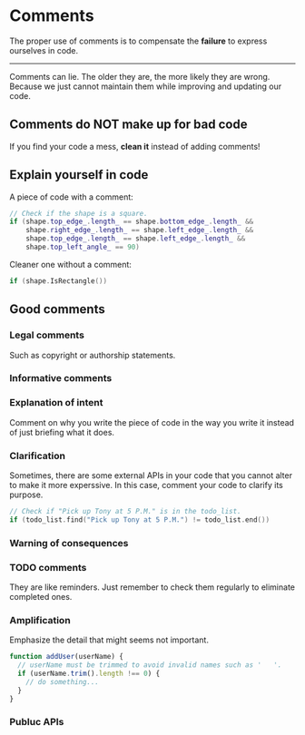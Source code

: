 # Comments

The proper use of comments is to compensate the **failure** to express ourselves in code.

---

Comments can lie. The older they are, the more likely they are wrong. Because we just cannot maintain them while improving and updating our code.

## Comments do NOT make up for bad code

If you find your code a mess, **clean it** instead of adding comments!

## Explain yourself in code

A piece of code with a comment:

```cpp
// Check if the shape is a square.
if (shape.top_edge_.length_ == shape.bottom_edge_.length_ &&
    shape.right_edge_.length_ == shape.left_edge_.length_ &&
    shape.top_edge_.length_ == shape.left_edge_.length_ &&
    shape.top_left_angle_ == 90)
```

Cleaner one without a comment:

```cpp
if (shape.IsRectangle())
```

## Good comments

### Legal comments

Such as copyright or authorship statements.

### Informative comments

### Explanation of intent

Comment on why you write the piece of code in the way you write it instead of just briefing what it does.

### Clarification

Sometimes, there are some external APIs in your code that you cannot alter to make it more experssive. In this case, comment your code to clarify its purpose.

```cpp
// Check if "Pick up Tony at 5 P.M." is in the todo_list.
if (todo_list.find("Pick up Tony at 5 P.M.") != todo_list.end())
```

### Warning of consequences

### TODO comments

They are like reminders. Just remember to check them regularly to eliminate completed ones.

### Amplification

Emphasize the detail that might seems not important.

```js
function addUser(userName) {
  // userName must be trimmed to avoid invalid names such as '   '.
  if (userName.trim().length !== 0) {
    // do something...
  }
}
```

### Publuc APIs





